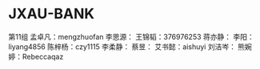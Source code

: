 # JXAU-BANK

第11组
孟卓凡：mengzhuofan
李思源：
王锦韬：376976253
蒋亦静：
李阳：liyang4856
陈梓杨：czy1115
李柔静：
蔡昱：
艾书懿：aishuyi
刘洁岑：
熊婉婷：Rebeccaqaz
